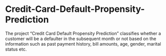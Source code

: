 # Credit-Card-Default-Propensity-Prediction
The project  “Credit Card Default Propensity Prediction” classifies whether a customer will be a 
defaulter in the subsequent month or not based on the information such as past payment history, 
bill amounts, age, gender, marital status etc.
